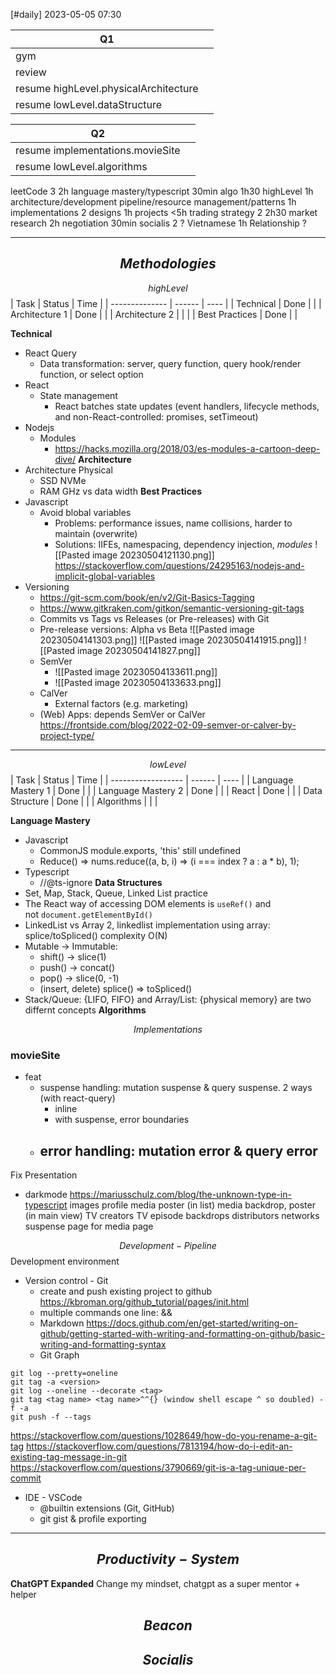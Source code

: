 [#daily]
2023-05-05
07:30


| Q1                                    |     |
| ------------------------------------- | --- |
| gym                                   |     |
| review                                |     |
| resume highLevel.physicalArchitecture |     |
| resume lowLevel.dataStructure         |     |

| Q2                               |     |
| -------------------------------- | --- |
| resume implementations.movieSite |     |
| resume lowLevel.algorithms       |     |
  

leetCode 3 2h
	language mastery/typescript 30min
	algo 1h30
highLevel 1h
	architecture/development pipeline/resource management/patterns 1h
implementations 2
	designs 1h
	projects <5h
trading strategy 2 2h30
	market research 2h
	negotiation 30min
socialis 2 ?
	Vietnamese 1h 
	Relationship ?


***
## $$Methodologies$$
$$highLevel$$
| Task           | Status | Time |
| -------------- | ------ | ---- |
| Technical      | Done   |      |
| Architecture 1 | Done   |      |
| Architecture 2 |        |      |
| Best Practices | Done   |      |

**Technical**
- React Query
	- Data transformation: server, query function, query hook/render function, or select option
- React
	- State management
		- React batches state updates (event handlers, lifecycle methods, and non-React-controlled: promises, setTimeout)
- Nodejs
	- Modules
		- https://hacks.mozilla.org/2018/03/es-modules-a-cartoon-deep-dive/
**Architecture** 
- Architecture Physical
	- SSD NVMe
	- RAM GHz vs data width
**Best Practices**
- Javascript
	- Avoid blobal variables
		- Problems: performance issues, name collisions, harder to maintain (overwrite)
		- Solutions: IIFEs, namespacing, dependency injection, *modules*
		![[Pasted image 20230504121130.png]]
		https://stackoverflow.com/questions/24295163/nodejs-and-implicit-global-variables
- Versioning
	- https://git-scm.com/book/en/v2/Git-Basics-Tagging
	- https://www.gitkraken.com/gitkon/semantic-versioning-git-tags
	- Commits vs Tags vs Releases (or Pre-releases) with Git
	- Pre-release versions: Alpha vs Beta
	![[Pasted image 20230504141303.png]]
	![[Pasted image 20230504141915.png]]
	![[Pasted image 20230504141827.png]]
	- SemVer
		- ![[Pasted image 20230504133611.png]]
		- ![[Pasted image 20230504133633.png]]
	- CalVer
		- External factors (e.g. marketing)
	- (Web) Apps: depends SemVer or CalVer https://frontside.com/blog/2022-02-09-semver-or-calver-by-project-type/


****
$$lowLevel$$
| Task               | Status | Time |
| ------------------ | ------ | ---- |
| Language Mastery 1 | Done   |      |
| Language Mastery 2 | Done   |      |
| React              | Done   |      |
| Data Structure     | Done   |      |
| Algorithms         |        |      |

**Language Mastery**
- Javascript
	- CommonJS module.exports, 'this' still undefined 
	- Reduce() => nums.reduce((a, b, i) => (i === index ? a : a * b), 1);
- Typescript
	- //@ts-ignore
**Data Structures**
- Set, Map, Stack, Queue, Linked List practice
- The React way of accessing DOM elements is `useRef()` and not `document.getElementById()`
- LinkedList vs Array 2, linkedlist implementation using array: splice/toSpliced() complexity O(N)
- Mutable -> Immutable:
	- shift() -> slice(1)
	- push() -> concat()
	- pop() -> slice(0, -1)
	- (insert, delete) splice() => toSpliced() 
- Stack/Queue: {LIFO, FIFO} and Array/List: {physical memory} are two differnt concepts
**Algorithms**

$$Implementations$$
### **movieSite**
- feat
	- suspense handling: mutation suspense & query suspense. 2 ways (with react-query)
		- inline
		- with suspense, error boundaries
	- error handling:  mutation error & query error
		-

Fix
Presentation
- darkmode
	https://mariusschulz.com/blog/the-unknown-type-in-typescript
images
	profile
	media poster (in list)
	media backdrop, poster (in main view)
	TV creators
	TV episode backdrops
	distributors
	networks
suspense page for media page







$$Development-Pipeline$$
Development environment
- Version control - Git
	- create and push existing project to github  https://kbroman.org/github_tutorial/pages/init.html
	- multiple commands one line: &&
	- Markdown https://docs.github.com/en/get-started/writing-on-github/getting-started-with-writing-and-formatting-on-github/basic-writing-and-formatting-syntax
	- Git Graph
```
git log --pretty=oneline
git tag -a <version>
git log --oneline --decorate <tag>
git tag <tag name> <tag name>^^{} (window shell escape ^ so doubled) -f -a
git push -f --tags
```
https://stackoverflow.com/questions/1028649/how-do-you-rename-a-git-tag
https://stackoverflow.com/questions/7813194/how-do-i-edit-an-existing-tag-message-in-git
https://stackoverflow.com/questions/3790669/git-is-a-tag-unique-per-commit
- IDE - VSCode
	- @builtin extensions (Git, GitHub) 
	- git gist & profile exporting

***
##  $$Productivity-System$$
**ChatGPT Expanded**
Change my mindset, chatgpt as a super mentor + helper
## $$Beacon$$

## $$Socialis$$



